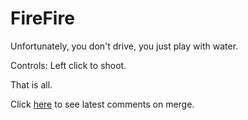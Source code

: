 # FireFire
Unfortunately, you don't drive, you just play with water.

Controls:
Left click to shoot.

That is all.

Click [here](https://github.com/kuronekokami/FireFire/commit/78b850015448a5904a07966796f9ef5c9fa4f754) to see latest comments on merge.

